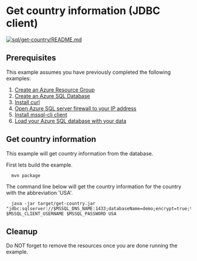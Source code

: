 
# Get country information (JDBC client)

[![sql/get-country/README.md](https://github.com/Azure-Samples/java-on-azure-examples/actions/workflows/sql_get-country_README_md.yml/badge.svg)](https://github.com/Azure-Samples/java-on-azure-examples/actions/workflows/sql_get-country_README_md.yml)

## Prerequisites

<!-- workflow.cron(0 6 * * 1) -->
<!-- workflow.include(../load-your-mssql-database-with-data/README.md) -->

This example assumes you have previously completed the following examples:

1. [Create an Azure Resource Group](../../group/create/README.md)
1. [Create an Azure SQL Database](../create/README.md)
1. [Install curl](https://curl.haxx.se/download.html)
1. [Open Azure SQL server firewall to your IP address](../open-firewall-to-your-ip/README.md)
1. [Install mssql-cli client](https://docs.microsoft.com/en-us/sql/tools/mssql-cli?view=sql-server-ver15)
1. [Load your Azure SQL database with your data](../load-your-mssql-database-with-data/README.md)

## Get country information

This example will get country information from the database.

<!-- workflow.run()

cd sql/get-country

  -->

First lets build the example.

```shell
  mvn package
```

The command line below will get the country information for the country with
the abbreviation 'USA'.

```shell
  java -jar target/get-country.jar "jdbc:sqlserver://$MSSQL_DNS_NAME:1433;databaseName=demo;encrypt=true;trustServerCertificate=true" $MSSQL_CLIENT_USERNAME $MSSQL_PASSWORD USA
```

<!-- workflow.run()

cd ../..

  -->

## Cleanup

Do NOT forget to remove the resources once you are done running the example.

<!-- workflow.directOnly()

  az group delete --name $RESOURCE_GROUP --yes || true

  -->
